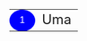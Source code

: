 <!DOCTYPE html>
<html>
<head>
</head>
<body>
    <table>
        <tr>
            <td style="width: 30px; height: 30px; background-color: blue; color: white; border-radius: 50%; text-align: center; font-size: 16px; vertical-align: middle;">1</td>
            <td style="font-size: 24px;">Uma</td>
        </tr>
    </table>
</body>
</html>
